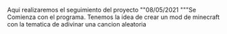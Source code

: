 Aqui realizaremos el seguimiento del proyecto
""08/05/2021
"""Se Comienza con el programa.
Tenemos la idea de crear un mod de minecraft con la tematica de adivinar una cancion aleatoria 

